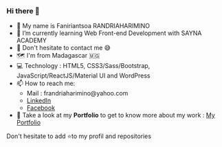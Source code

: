 ### Hi there 👋
<ul>
    <li>🙋 My name is Faniriantsoa RANDRIAHARIMINO </li>
    <li>🌱 I’m currently learning Web Front-end Development with SAYNA ACADEMY </li>
    <li>💬 Don't hesitate to contact me 😅</li> 
    <li>🗺️ I'm from Madagascar 🇲🇬</li>
    <li>💻 Technology : HTML5, CSS3/Sass/Bootstrap, JavaScript/ReactJS/Material UI and WordPress</li>
    <li>
            📫 How to reach me: 
        <ul>
            <li>Mail : frandriaharimino@yahoo.com</li>
            <li> <a href='https://www.linkedin.com/in/faniriantsoa/'>LinkedIn</a></li>
            <li> <a href='https://web.facebook.com/rfaniriantsoa/'>Facebook</a></li>       
        </ul>
    <li>👦 Take a look at my <strong>Portfolio</strong> to get to know more about my work : <a href='https://faniriantsoa-portfolio.firebaseapp.com/'> My Portfolio </a></li>
    </li> 
</ul>

Don't hesitate to add ⭐to my profil and repositories
